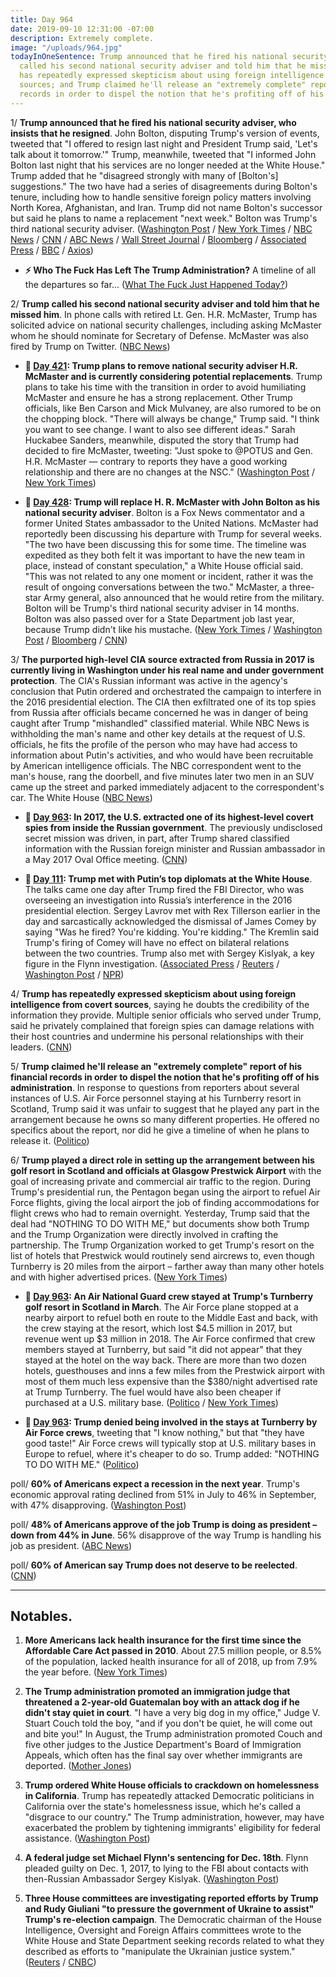 ```yaml
---
title: Day 964
date: 2019-09-10 12:31:00 -07:00
description: Extremely complete.
image: "/uploads/964.jpg"
todayInOneSentence: Trump announced that he fired his national security adviser; Trump
  called his second national security adviser and told him that he missed him; Trump
  has repeatedly expressed skepticism about using foreign intelligence from covert
  sources; and Trump claimed he'll release an "extremely complete" report of his financial
  records in order to dispel the notion that he's profiting off of his administration.
---
```


1/ **Trump announced that he fired his national security adviser, who insists that he resigned**. John Bolton, disputing Trump's version of events, tweeted that "I offered to resign last night and President Trump said, 'Let's talk about it tomorrow.'" Trump, meanwhile, tweeted that "I informed John Bolton last night that his services are no longer needed at the White House." Trump added that he "disagreed strongly with many of \[Bolton's\] suggestions." The two have had a series of disagreements during Bolton's tenure, including how to handle sensitive foreign policy matters involving North Korea, Afghanistan, and Iran. Trump did not name Bolton's successor but said he plans to name a replacement "next week." Bolton was Trump's third national security adviser. ([Washington Post](https://www.washingtonpost.com/politics/trump-fires-bolton-as-national-security-adviser-saying-he-disagreed-strongly-with-many-of-his-suggestions/2019/09/10/13409e2c-d3b9-11e9-9610-fb56c5522e1c_story.html) / [New York Times](https://www.nytimes.com/2019/09/10/us/politics/john-bolton-national-security-adviser-trump.html) / [NBC News](https://www.nbcnews.com/politics/donald-trump/trump-fires-national-security-adviser-john-bolton-n1051986) / [CNN](https://www.cnn.com/2019/09/10/politics/trump-john-bolton-out/) / [ABC News](https://abcnews.go.com/Politics/trump-fires-national-security-adviser-john-bolton/story?id=65512257) / [Wall Street Journal](https://www.wsj.com/articles/trump-says-john-bolton-is-leaving-white-house-11568131727) / [Bloomberg](https://www.bloomberg.com/news/articles/2019-09-10/trump-fires-bolton-as-top-security-adviser-citing-disagreements) / [Associated Press](https://apnews.com/788d664afbfd4565805dc1c0de8d4ffb) / [BBC](https://www.bbc.com/news/world-us-canada-49655279) / [Axios](https://www.axios.com/john-bolton-fired-donald-trump-tweet-a69a3771-2a62-4b15-a643-76f38d0614fb.html))

* **⚡️ Who The Fuck Has Left The Trump Administration?** A timeline of all the departures so far... ([What The Fuck Just Happened Today?](https://talk.whatthefuckjusthappenedtoday.com/t/who-the-fuck-has-left-the-trump-administration/908))

2/ **Trump called his second national security adviser and told him that he missed him**. In phone calls with retired Lt. Gen. H.R. McMaster, Trump has solicited advice on national security challenges, including asking McMaster whom he should nominate for Secretary of Defense. McMaster was also fired by Trump on Twitter. ([NBC News](https://www.nbcnews.com/politics/national-security/frustration-bolton-mounted-trump-reached-out-ex-adviser-mcmaster-n1051996))

* **📌 [Day 421](https://whatthefuckjusthappenedtoday.com/2018/03/16/day-421/#1-trump-plans-to-remove-national-sec): Trump plans to remove national security adviser H.R. McMaster and is currently considering potential replacements**. Trump plans to take his time with the transition in order to avoid humiliating McMaster and ensure he has a strong replacement. Other Trump officials, like Ben Carson and Mick Mulvaney, are also rumored to be on the chopping block. "There will always be change," Trump said. "I think you want to see change. I want to also see different ideas." Sarah Huckabee Sanders, meanwhile, disputed the story that Trump had decided to fire McMaster, tweeting: "Just spoke to @POTUS and Gen. H.R. McMaster — contrary to reports they have a good working relationship and there are no changes at the NSC." ([Washington Post](https://www.washingtonpost.com/politics/trump-decides-to-remove-national-security-adviser-and-others-may-follow/2018/03/15/fea2ebae-285c-11e8-bc72-077aa4dab9ef_story.html?utm_term=.aea9427e1773) / [New York Times](https://www.nytimes.com/2018/03/15/us/politics/trump-white-house-turnover.html))

* **📌 [Day 428](https://whatthefuckjusthappenedtoday.com/2018/03/23/day-428/#4-trump-will-replace-h-r-mcmaster-wi): Trump will replace H. R. McMaster with John Bolton as his national security adviser**. Bolton is a Fox News commentator and a former United States ambassador to the United Nations. McMaster had reportedly been discussing his departure with Trump for several weeks. "The two have been discussing this for some time. The timeline was expedited as they both felt it was important to have the new team in place, instead of constant speculation," a White House official said. "This was not related to any one moment or incident, rather it was the result of ongoing conversations between the two." McMaster, a three-star Army general, also announced that he would retire from the military. Bolton will be Trump's third national security adviser in 14 months. Bolton was also passed over for a State Department job last year, because Trump didn't like his mustache. ([New York Times](https://www.nytimes.com/2018/03/22/us/politics/hr-mcmaster-trump-bolton.html) / [Washington Post](https://www.washingtonpost.com/world/national-security/trump-names-former-ambassador-john-bolton-as-his-new-national-security-adviser/2018/03/22/aa1d19e6-2e20-11e8-8ad6-fbc50284fce8_story.html) / [Bloomberg](https://www.bloomberg.com/news/articles/2018-03-22/trump-replaces-mcmaster-with-bolton-as-national-security-adviser) / [CNN](https://www.cnn.com/2018/03/22/politics/trump-replace-national-security-adviser-mcmaster-bolton/index.html))

3/ **The purported high-level CIA source extracted from Russia in 2017 is currently living in Washington under his real name and under government protection**. The CIA's Russian informant was active in the agency's conclusion that Putin ordered and orchestrated the campaign to interfere in the 2016 presidential election. The CIA then exfiltrated one of its top spies from Russia after officials became concerned he was in danger of being caught after Trump "mishandled" classified material. While NBC News is withholding the man's name and other key details at the request of U.S. officials, he fits the profile of the person who may have had access to information about Putin's activities, and who would have been recruitable by American intelligence officials. The NBC correspondent went to the man's house, rang the doorbell, and five minutes later two men in an SUV came up the street and parked immediately adjacent to the correspondent's car. The White House ([NBC News](https://www.nbcnews.com/news/us-news/possible-ex-russian-spy-cia-living-washington-area-n1051741))

* **📌 [Day 963](https://whatthefuckjusthappenedtoday.com/2019/09/09/day-963/#3-in-2017-the-u-s-extracted-one-of-i): In 2017, the U.S. extracted one of its highest-level covert spies from inside the Russian government**. The previously undisclosed secret mission was driven, in part, after Trump shared classified information with the Russian foreign minister and Russian ambassador in a May 2017 Oval Office meeting. ([CNN](https://www.cnn.com/2019/09/09/politics/russia-us-spy-extracted/index.html))

* **📌 [Day 111](https://whatthefuckjusthappenedtoday.com/2017/05/10/Day-111/#1-trump-met-with-putin%E2%80%99s-top-diploma): Trump met with Putin’s top diplomats at the White House**. The talks came one day after Trump fired the FBI Director, who was overseeing an investigation into Russia’s interference in the 2016 presidential election. Sergey Lavrov met with Rex Tillerson earlier in the day and sarcastically acknowledged the dismissal of James Comey by saying "Was he fired? You're kidding. You're kidding." The Kremlin said Trump's firing of Comey will have no effect on bilateral relations between the two countries. Trump also met with Sergey Kislyak, a key figure in the Flynn investigation. ([Associated Press](https://apnews.com/190c006d277c48f7954e472282a2436b/Official:-Trump-may-meet-top-Russian-diplomat-in-White-House) / [Reuters](https://www.reuters.com/article/us-usa-russia-idUSKBN1861V4) / [Washington Post](https://www.washingtonpost.com/world/national-security/trump-to-meet-top-russian-diplomat-at-the-white-house/2017/05/09/a32ccba6-3531-11e7-ab03-aa29f656f13e_story.html) / [NPR](http://www.npr.org/sections/thetwo-way/2017/05/10/527755991/trump-meets-with-russias-lavrov-at-the-white-house-today))

4/ **Trump has repeatedly expressed skepticism about using foreign intelligence from covert sources**, saying he doubts the credibility of the information they provide. Multiple senior officials who served under Trump, said he privately complained that foreign spies can damage relations with their host countries and undermine his personal relationships with their leaders. ([CNN](https://www.cnn.com/2019/09/10/politics/donald-trump-foreign-spies-skeptical/))

5/ **Trump claimed he'll release an "extremely complete" report of his financial records in order to dispel the notion that he's profiting off of his administration**. In response to questions from reporters about several instances of U.S. Air Force personnel staying at his Turnberry resort in Scotland, Trump said it was unfair to suggest that he played any part in the arrangement because he owns so many different properties. He offered no specifics about the report, nor did he give a timeline of when he plans to release it. ([Politico](https://www.politico.com/story/2019/09/09/trump-financial-information-1486965))

6/ **Trump played a direct role in setting up the arrangement between his golf resort in Scotland and officials at Glasgow Prestwick Airport** with the goal of increasing private and commercial air traffic to the region. During Trump's presidential run, the Pentagon began using the airport to refuel Air Force flights, giving the local airport the job of finding accommodations for flight crews who had to remain overnight. Yesterday, Trump said that the deal had "NOTHING TO DO WITH ME," but documents show both Trump and the Trump Organization were directly involved in crafting the partnership. The Trump Organization worked to get Trump's resort on the list of hotels that Prestwick would routinely send aircrews to, even though Turnberry is 20 miles from the airport – farther away than many other hotels and with higher advertised prices. ([New York Times](https://www.nytimes.com/2019/09/09/us/politics/trump-hotel-turnberry.html))

* **📌 [Day 963](https://whatthefuckjusthappenedtoday.com/2019/09/09/day-963/#1-an-air-national-guard-crew-stayed): An Air National Guard crew stayed at Trump's Turnberry golf resort in Scotland in March**. The Air Force plane stopped at a nearby airport to refuel both en route to the Middle East and back, with the crew staying at the resort, which lost $4.5 million in 2017, but revenue went up $3 million in 2018. The Air Force confirmed that crew members stayed at Turnberry, but said "it did not appear" that they stayed at the hotel on the way back. There are more than two dozen hotels, guesthouses and inns a few miles from the Prestwick airport with most of them much less expensive than the $380/night advertised rate at Trump Turnberry. The fuel would have also been cheaper if purchased at a U.S. military base. ([Politico](https://www.politico.com/story/2019/09/06/air-force-trump-scottish-retreat-1484337) / [New York Times](https://www.nytimes.com/2019/09/07/us/politics/military-stopover-trump-turnberry.html))

* **📌 [Day 963](https://whatthefuckjusthappenedtoday.com/2019/09/09/day-963/#2-trump-denied-being-involved-in-the): Trump denied being involved in the stays at Turnberry by Air Force crews**, tweeting that "I know nothing," but that "they have good taste!" Air Force crews will typically stop at U.S. military bases in Europe to refuel, where it's cheaper to do so. Trump added: "NOTHING TO DO WITH ME." ([Politico](https://www.politico.com/story/2019/09/09/trump-air-force-scotland-resort-1486440))

poll/ **60% of Americans expect a recession in the next year**. Trump's economic approval rating declined from 51% in July to 46% in September, with 47% disapproving. ([Washington Post](https://www.washingtonpost.com/politics/six-in-10-americans-expect-a-recession-and-higher-prices-as-trumps-approval-rating-slips-washington-post-abc-news-poll-finds/2019/09/10/d99f3408-d2d7-11e9-ab26-e6dbebac45d3_story.html))

poll/ **48% of Americans approve of the job Trump is doing as president – down from 44% in June**. 56% disapprove of the way Trump is handling his job as president. ([ABC News](https://abcnews.go.com/Politics/ten-call-recession-trump-approval-drops-points-poll/story?id=65414875))

poll/ **60% of American say Trump does not deserve to be reelected**. ([CNN](https://www.cnn.com/2019/09/10/politics/cnn-poll-trump-reelection-2020/index.html))

---

## Notables.

1. **More Americans lack health insurance for the first time since the Affordable Care Act passed in 2010**. About 27.5 million people, or 8.5% of the population, lacked health insurance for all of 2018, up from 7.9% the year before. ([New York Times](https://www.nytimes.com/2019/09/10/business/economy/health-insurance-poverty-rate-census.html))

2. **The Trump administration promoted an immigration judge that threatened a 2-year-old Guatemalan boy with an attack dog if he didn't stay quiet in court**. "I have a very big dog in my office," Judge V. Stuart Couch told the boy, "and if you don't be quiet, he will come out and bite you!" In August, the Trump administration promoted Couch and five other judges to the Justice Department's Board of Immigration Appeals, which often has the final say over whether immigrants are deported. ([Mother Jones](https://www.motherjones.com/politics/2019/09/judge-promoted-by-trump-administration-threatened-a-2-year-old-with-an-attack-dog/))

3. **Trump ordered White House officials to crackdown on homelessness in California**. Trump has repeatedly attacked Democratic politicians in California over the state's homelessness issue, which he's called a "disgrace to our country." The Trump administration, however, may have exacerbated the problem by tightening immigrants' eligibility for federal assistance. ([Washington Post](https://www.washingtonpost.com/business/2019/09/10/trump-pushing-major-crackdown-homeless-camps-california-with-aides-discussing-moving-residents-government-backed-facilities/))

4. **A federal judge set Michael Flynn's sentencing for Dec. 18th**. Flynn pleaded guilty on Dec. 1, 2017, to lying to the FBI about contacts with then-Russian Ambassador Sergey Kislyak. ([Washington Post](https://www.washingtonpost.com/local/legal-issues/michael-flynn-sentencing-set-for-dec-18-in-case-where-he-pleaded-guilty-to-lying-to-fbi/2019/09/10/f6ced252-d315-11e9-86ac-0f250cc91758_story.html))

5. **Three House committees are investigating reported efforts by Trump and Rudy Giuliani "to pressure the government of Ukraine to assist" Trump's re-election campaign**. The Democratic chairman of the House Intelligence, Oversight and Foreign Affairs committees wrote to the White House and State Department seeking records related to what they described as efforts to "manipulate the Ukrainian justice system." ([Reuters](https://www.reuters.com/article/us-usa-trump-ukraine-giuliani-idUSKCN1VU1SA) / [CNBC](https://www.cnbc.com/2019/09/09/house-will-probe-trump-giuliani-pressure-on-ukraine-to-hurt-biden.html))
